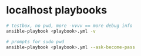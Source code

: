# localhost playbooks
```bash
# testbox, no pwd, more -vvvv == more debug info
ansible-playbook <playbook>.yml -v

# prompts for sudo pwd
ansible-playbook <playbook>.yml --ask-become-pass
```